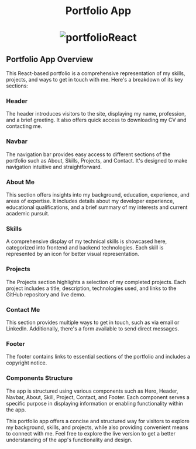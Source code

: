 <h1 align="center"><b>Portfolio App</b></h1>

<h1 align="center"><b>

  ![portfolioReact](https://github.com/thebarunkumar/Portfolio-App/assets/77458180/9c0c31bc-4e09-4f5e-9ab1-481676f13500)

</b></h1>

## Portfolio App Overview

This React-based portfolio is a comprehensive representation of my skills, projects, and ways to get in touch with me. Here's a breakdown of its key sections:


### Header
The header introduces visitors to the site, displaying my name, profession, and a brief greeting. It also offers quick access to downloading my CV and contacting me.

### Navbar
The navigation bar provides easy access to different sections of the portfolio such as About, Skills, Projects, and Contact. It's designed to make navigation intuitive and straightforward.

### About Me
This section offers insights into my background, education, experience, and areas of expertise. It includes details about my developer experience, educational qualifications, and a brief summary of my interests and current academic pursuit.

### Skills
A comprehensive display of my technical skills is showcased here, categorized into frontend and backend technologies. Each skill is represented by an icon for better visual representation.

### Projects
The Projects section highlights a selection of my completed projects. Each project includes a title, description, technologies used, and links to the GitHub repository and live demo.

### Contact Me
This section provides multiple ways to get in touch, such as via email or LinkedIn. Additionally, there's a form available to send direct messages.

### Footer
The footer contains links to essential sections of the portfolio and includes a copyright notice.

### Components Structure
The app is structured using various components such as Hero, Header, Navbar, About, Skill, Project, Contact, and Footer. Each component serves a specific purpose in displaying information or enabling functionality within the app.


This portfolio app offers a concise and structured way for visitors to explore my background, skills, and projects, while also providing convenient means to connect with me. Feel free to explore the live version to get a better understanding of the app's functionality and design.

